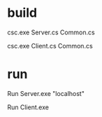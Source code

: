 # build
csc.exe Server.cs Common.cs

csc.exe Client.cs Common.cs

# run
Run Server.exe "localhost"

Run Client.exe
